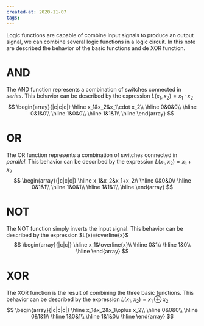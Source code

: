 ```yaml
---
created-at: 2020-11-07
tags:
---
```

Logic functions are capable of combine input signals to produce an output signal, we can combine several logic functions in a logic circuit. In this note are described the behavior of the basic functions and de XOR function.

# AND
The AND function represents a combination of switches connected in *series*. This behavior can be described by the expression $L(x_1,x_2)=x_1\cdot x_2$
$$
\begin{array}{|c|c|c|}
\hline
x_1&x_2&x_1\cdot x_2\\
\hline
0&0&0\\
\hline
0&1&0\\
\hline
1&0&0\\
\hline
1&1&1\\
\hline
\end{array}
$$

# OR
The OR function represents a combination of switches connected in *parallel*. This behavior can be described by the expression $L(x_1,x_2)=x_1+x_2$
$$
\begin{array}{|c|c|c|}
\hline
x_1&x_2&x_1+x_2\\
\hline
0&0&0\\
\hline
0&1&1\\
\hline
1&0&1\\
\hline
1&1&1\\
\hline
\end{array}
$$

# NOT
The NOT function simply inverts the input signal. This behavior can be described by the expression $L(x)=\overline{x}$
$$
\begin{array}{|c|c|}
\hline
x_1&\overline{x}\\
\hline
0&1\\
\hline
1&0\\
\hline
\end{array}
$$

# XOR
The XOR function is the result of combining the three basic functions. This behavior can be described by the expression $L(x_1,x_2)=x_1\oplus x_2$
$$
\begin{array}{|c|c|c|}
\hline
x_1&x_2&x_1\oplus x_2\\
\hline
0&0&0\\
\hline
0&1&1\\
\hline
1&0&1\\
\hline
1&1&0\\
\hline
\end{array}
$$